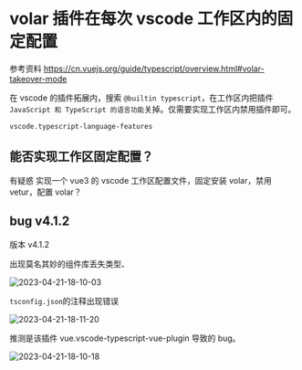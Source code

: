 # volar 插件在每次 vscode 工作区内的固定配置

参考资料
https://cn.vuejs.org/guide/typescript/overview.html#volar-takeover-mode

在 vscode 的插件拓展内，搜索 `@builtin typescript`，在工作区内把插件 `JavaScript 和 TypeScript 的语言功能`关掉。仅需要实现工作区内禁用插件即可。

`vscode.typescript-language-features`

## 能否实现工作区固定配置？

有疑惑
实现一个 vue3 的 vscode 工作区配置文件，固定安装 volar，禁用 vetur，配置 volar？

## bug v4.1.2

版本 v4.1.2

出现莫名其妙的组件库丢失类型、

![2023-04-21-18-10-03](https://cdn.jsdelivr.net/gh/ruan-cat/img-store/img/2023-04-21-18-10-03.png)

`tsconfig.json`的注释出现错误

![2023-04-21-18-11-20](https://cdn.jsdelivr.net/gh/ruan-cat/img-store/img/2023-04-21-18-11-20.png)

推测是该插件 vue.vscode-typescript-vue-plugin 导致的 bug。

![2023-04-21-18-10-18](https://cdn.jsdelivr.net/gh/ruan-cat/img-store/img/2023-04-21-18-10-18.png)
